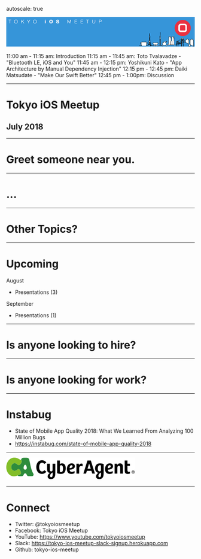 autoscale: true

![inline](logo.png)

11:00 am - 11:15 am: Introduction
11:15 am - 11:45 am: Toto Tvalavadze - "Bluetooth LE, iOS and You"
11:45 am - 12:15 pm: Yoshikuni Kato - "App Architecture by Manual Dependency Injection"
12:15 pm - 12:45 pm: Daiki Matsudate - "Make Our Swift Better"
12:45 pm - 1:00pm: Discussion

---

# Tokyo iOS Meetup
## July 2018

---

# Greet someone near you.

---

# ...

---


# Other Topics?

---

# Upcoming

August

- Presentations (3)

September

- Presentations (1)

---

# Is anyone looking to hire?

---

# Is anyone looking for work?

---

#  Instabug

- State of Mobile App Quality 2018: What We Learned From Analyzing 100 Million Bugs
- https://instabug.com/state-of-mobile-app-quality-2018

---

![inline 100%](CyberAgent_logo.png)

---

# Connect

- Twitter: @tokyoiosmeetup
- Facebook: Tokyo iOS Meetup
- YouTube: https://www.youtube.com/tokyoiosmeetup
- Slack: https://tokyo-ios-meetup-slack-signup.herokuapp.com
- Github: tokyo-ios-meetup
